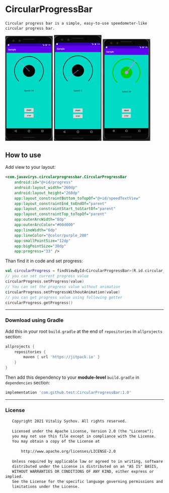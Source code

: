 # CircularProgressBar
    Circular progress bar is a simple, easy-to-use speedometer-like circular progress bar.

<img src="screens/1_1.png" width="30%" /> <img src="screens/1_2.png" width="30%" /> <img src="screens/1_3.png" width="30%" />

## How to use
Add view to your layout:
```xml
<com.javavirys.circularprogressbar.CircularProgressBar
    android:id="@+id/progress"
    android:layout_width="260dp"
    android:layout_height="260dp"
    app:layout_constraintBottom_toTopOf="@+id/speedTextView"
    app:layout_constraintEnd_toEndOf="parent"
    app:layout_constraintStart_toStartOf="parent"
    app:layout_constraintTop_toTopOf="parent"
    app:outerArcWidth="8dp"
    app:outerArcColor="#00d000"
    app:lineWidth="6dp"
    app:lineColor="@color/purple_200"
    app:smallPointSize="12dp"
    app:bigPointSize="30dp" 
    app:progress="33" />
```

Than find it in code and set progress:
```kotlin
val circularProgress = findViewById<CircularProgressBar>(R.id.circular_progress)
// you can set current progress value
circularProgress.setProgress(value)
// You can set the progress value without animation
circularProgress.setProgressWithoutAnimation(value)
// you can get progress value using following getter
circularProgress.getProgress()
```

---

### Download using Gradle

Add this in your root `build.gradle` at the end of `repositories` in `allprojects` section:
```groovy
allprojects {
    repositories {
        maven { url 'https://jitpack.io' }
    }
}
```

Then add this dependency to your **module-level** `build.gradle` in `dependencies` section:
```groovy
implementation 'com.github.test:CircularProgressBar:1.0'
```

---

### License

```
   Copyright 2021 Vitaliy Sychov. All rights reserved.

   Licensed under the Apache License, Version 2.0 (the "License");
   you may not use this file except in compliance with the License.
   You may obtain a copy of the License at

       http://www.apache.org/licenses/LICENSE-2.0

   Unless required by applicable law or agreed to in writing, software
   distributed under the License is distributed on an "AS IS" BASIS,
   WITHOUT WARRANTIES OR CONDITIONS OF ANY KIND, either express or implied.
   See the License for the specific language governing permissions and
   limitations under the License.
```
